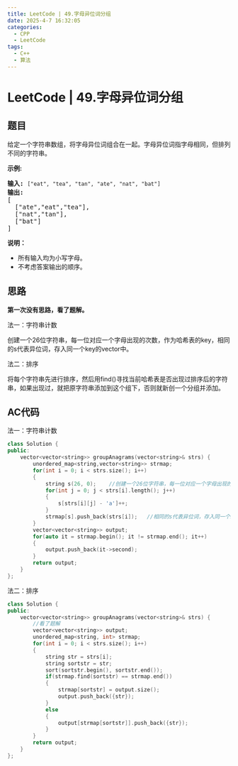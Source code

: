 ```yaml
---
title: LeetCode | 49.字母异位词分组
date: 2025-4-7 16:32:05
categories:
  - CPP
  - LeetCode
tags:
  - C++
  - 算法
---
```

# LeetCode | 49.字母异位词分组
## 题目
给定一个字符串数组，将字母异位词组合在一起。字母异位词指字母相同，但排列不同的字符串。

**示例:**

<pre><strong>输入:</strong> <code>["eat", "tea", "tan", "ate", "nat", "bat"]</code>
<strong>输出:</strong>
[
  ["ate","eat","tea"],
  ["nat","tan"],
  ["bat"]
]</pre>

**说明：**

- 所有输入均为小写字母。
- 不考虑答案输出的顺序。


## 思路
**第一次没有思路，看了题解。**

法一：字符串计数

创建一个26位字符串，每一位对应一个字母出现的次数，作为哈希表的key，相同的s代表异位词，存入同一个key的vector中。

法二：排序

将每个字符串先进行排序，然后用find()寻找当前哈希表是否出现过排序后的字符串，如果出现过，就把原字符串添加到这个组下，否则就新创一个分组并添加。

## AC代码
法一：字符串计数
```CPP
class Solution {
public:
    vector<vector<string>> groupAnagrams(vector<string>& strs) {
        unordered_map<string,vector<string>> strmap;
        for(int i = 0; i < strs.size(); i++)
        {
            string s(26, 0);    //创建一个26位字符串，每一位对应一个字母出现的次数，作为哈希表的key
            for(int j = 0; j < strs[i].length(); j++)
            {
                s[strs[i][j] - 'a']++;
            }
            strmap[s].push_back(strs[i]);   //相同的s代表异位词，存入同一个key的vector中
        }
        vector<vector<string>> output;
        for(auto it = strmap.begin(); it != strmap.end(); it++)
        {
            output.push_back(it->second);
        }
        return output;
    }
};
```
法二：排序
```CPP
class Solution {
public:
    vector<vector<string>> groupAnagrams(vector<string>& strs) {
        //看了题解
        vector<vector<string>> output;
        unordered_map<string, int> strmap;
        for(int i = 0; i < strs.size(); i++)
        {
            string str = strs[i];
            string sortstr = str;
            sort(sortstr.begin(), sortstr.end());
            if(strmap.find(sortstr) == strmap.end())
            {
                strmap[sortstr] = output.size();
                output.push_back({str});
            }
            else
            {
                output[strmap[sortstr]].push_back({str});
            }
        }
        return output;
    }
};
```
